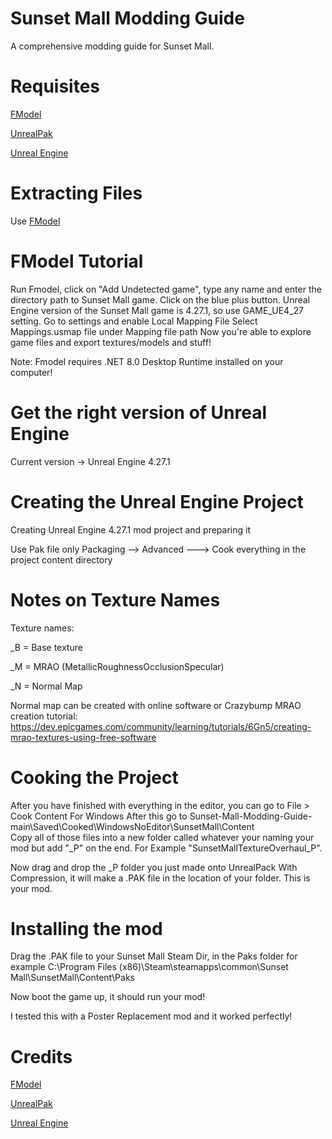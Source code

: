 # Sunset Mall Modding Guide
A comprehensive modding guide for Sunset Mall.


# Requisites
[FModel](https://fmodel.app)

[UnrealPak](https://github.com/allcoolthingsatoneplace/UnrealPakTool)

[Unreal Engine](https://www.unrealengine.com/en-US)

# Extracting Files
Use [FModel](https://fmodel.app)

# FModel Tutorial
Run Fmodel, click on "Add Undetected game", type any name and enter the directory path to Sunset Mall game. Click on the blue plus button.
Unreal Engine version of the Sunset Mall game is 4.27.1, so use GAME_UE4_27 setting.
Go to settings and enable Local Mapping File
Select Mappings.usmap file under Mapping file path
Now you're able to explore game files and export textures/models and stuff!

Note: Fmodel requires .NET 8.0 Desktop Runtime installed on your computer!

# Get the right version of Unreal Engine
Current version -> Unreal Engine 4.27.1

# Creating the Unreal Engine Project
Creating Unreal Engine 4.27.1 mod project and preparing it

Use Pak file only
Packaging --> Advanced ---> Cook everything  in the project content directory

# Notes on Texture Names
Texture names:

<Texturenamehere>_B = Base texture

<Texturenamehere>_M = MRAO (MetallicRoughnessOcclusionSpecular)

<Texturenamehere>_N = Normal Map

Normal map can be created with online software or Crazybump
MRAO creation tutorial: https://dev.epicgames.com/community/learning/tutorials/6Gn5/creating-mrao-textures-using-free-software

# Cooking the Project
After you have finished with everything in the editor, you can go to File > Cook Content For Windows
After this go to Sunset-Mall-Modding-Guide-main\Saved\Cooked\WindowsNoEditor\SunsetMall\Content\
Copy all of those files into a new folder called whatever your naming your mod but add "_P" on the end.
For Example "SunsetMallTextureOverhaul_P".

Now drag and drop the _P folder you just made onto UnrealPack With Compression, it will make a .PAK file in the location of your folder. This is your mod.

# Installing the mod
Drag the .PAK file to your Sunset Mall Steam Dir, in the Paks folder
for example C:\Program Files (x86)\Steam\steamapps\common\Sunset Mall\SunsetMall\Content\Paks

Now boot the game up, it should run your mod!

I tested this with a Poster Replacement mod and it worked perfectly!


# Credits

[FModel](https://fmodel.app)

[UnrealPak](https://github.com/allcoolthingsatoneplace/UnrealPakTool)

[Unreal Engine](https://www.unrealengine.com/en-US)
